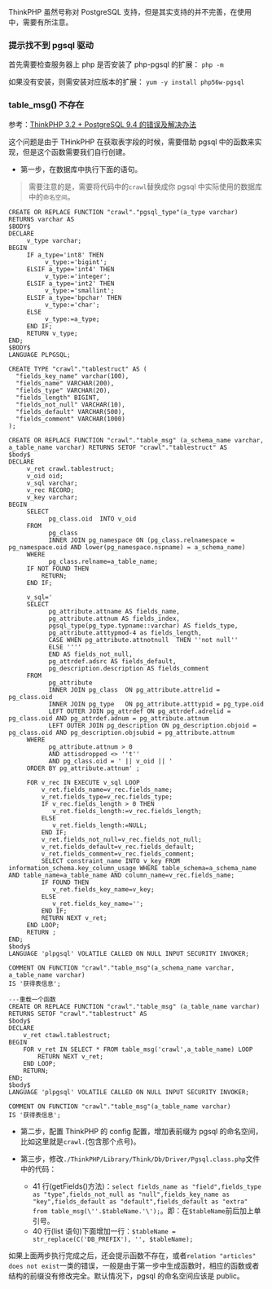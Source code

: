 ThinkPHP 虽然号称对 PostgreSQL 支持，但是其实支持的并不完善，在使用中，需要有所注意。

### 提示找不到 pgsql 驱动
首先需要检查服务器上 php 是否安装了 php-pgsql 的扩展：
`php -m`

如果没有安装，则需安装对应版本的扩展：
`yum -y install php56w-pgsql`

### table_msg() 不存在
参考：[ThinkPHP 3.2 + PostgreSQL 9.4 的错误及解决办法](http://blog.csdn.net/liigo/article/details/48396075)

这个问题是由于 THinkPHP 在获取表字段的时候，需要借助 pgsql 中的函数来实现，但是这个函数需要我们自行创建。

- 第一步，在数据库中执行下面的语句。
> 需要注意的是，需要将代码中的`crawl`替换成你 pgsql 中实际使用的数据库中的`命名空间`。

```pgsql
CREATE OR REPLACE FUNCTION "crawl"."pgsql_type"(a_type varchar) RETURNS varchar AS
$BODY$
DECLARE
     v_type varchar;
BEGIN
     IF a_type='int8' THEN
          v_type:='bigint';
     ELSIF a_type='int4' THEN
          v_type:='integer';
     ELSIF a_type='int2' THEN
          v_type:='smallint';
     ELSIF a_type='bpchar' THEN
          v_type:='char';
     ELSE
          v_type:=a_type;
     END IF;
     RETURN v_type;
END;
$BODY$
LANGUAGE PLPGSQL;

CREATE TYPE "crawl"."tablestruct" AS (
  "fields_key_name" varchar(100),
  "fields_name" VARCHAR(200),
  "fields_type" VARCHAR(20),
  "fields_length" BIGINT,
  "fields_not_null" VARCHAR(10),
  "fields_default" VARCHAR(500),
  "fields_comment" VARCHAR(1000)
);

CREATE OR REPLACE FUNCTION "crawl"."table_msg" (a_schema_name varchar, a_table_name varchar) RETURNS SETOF "crawl"."tablestruct" AS
$body$
DECLARE
     v_ret crawl.tablestruct;
     v_oid oid;
     v_sql varchar;
     v_rec RECORD;
     v_key varchar;
BEGIN
     SELECT
           pg_class.oid  INTO v_oid
     FROM
           pg_class
           INNER JOIN pg_namespace ON (pg_class.relnamespace = pg_namespace.oid AND lower(pg_namespace.nspname) = a_schema_name)
     WHERE
           pg_class.relname=a_table_name;
     IF NOT FOUND THEN
         RETURN;
     END IF;

     v_sql='
     SELECT
           pg_attribute.attname AS fields_name,
           pg_attribute.attnum AS fields_index,
           pgsql_type(pg_type.typname::varchar) AS fields_type,
           pg_attribute.atttypmod-4 as fields_length,
           CASE WHEN pg_attribute.attnotnull  THEN ''not null''
           ELSE ''''
           END AS fields_not_null,
           pg_attrdef.adsrc AS fields_default,
           pg_description.description AS fields_comment
     FROM
           pg_attribute
           INNER JOIN pg_class  ON pg_attribute.attrelid = pg_class.oid
           INNER JOIN pg_type   ON pg_attribute.atttypid = pg_type.oid
           LEFT OUTER JOIN pg_attrdef ON pg_attrdef.adrelid = pg_class.oid AND pg_attrdef.adnum = pg_attribute.attnum
           LEFT OUTER JOIN pg_description ON pg_description.objoid = pg_class.oid AND pg_description.objsubid = pg_attribute.attnum
     WHERE
           pg_attribute.attnum > 0
           AND attisdropped <> ''t''
           AND pg_class.oid = ' || v_oid || '
     ORDER BY pg_attribute.attnum' ;

     FOR v_rec IN EXECUTE v_sql LOOP
         v_ret.fields_name=v_rec.fields_name;
         v_ret.fields_type=v_rec.fields_type;
         IF v_rec.fields_length > 0 THEN
            v_ret.fields_length:=v_rec.fields_length;
         ELSE
            v_ret.fields_length:=NULL;
         END IF;
         v_ret.fields_not_null=v_rec.fields_not_null;
         v_ret.fields_default=v_rec.fields_default;
         v_ret.fields_comment=v_rec.fields_comment;
         SELECT constraint_name INTO v_key FROM information_schema.key_column_usage WHERE table_schema=a_schema_name AND table_name=a_table_name AND column_name=v_rec.fields_name;
         IF FOUND THEN
            v_ret.fields_key_name=v_key;
         ELSE
            v_ret.fields_key_name='';
         END IF;
         RETURN NEXT v_ret;
     END LOOP;
     RETURN ;
END;
$body$
LANGUAGE 'plpgsql' VOLATILE CALLED ON NULL INPUT SECURITY INVOKER;

COMMENT ON FUNCTION "crawl"."table_msg"(a_schema_name varchar, a_table_name varchar)
IS '获得表信息';

---重载一个函数
CREATE OR REPLACE FUNCTION "crawl"."table_msg" (a_table_name varchar) RETURNS SETOF "crawl"."tablestruct" AS
$body$
DECLARE
    v_ret ctawl.tablestruct;
BEGIN
    FOR v_ret IN SELECT * FROM table_msg('crawl',a_table_name) LOOP
        RETURN NEXT v_ret;
    END LOOP;
    RETURN;
END;
$body$
LANGUAGE 'plpgsql' VOLATILE CALLED ON NULL INPUT SECURITY INVOKER;

COMMENT ON FUNCTION "crawl"."table_msg"(a_table_name varchar)
IS '获得表信息';
```

- 第二步，配置 ThinkPHP 的 config 配置，增加表前缀为 pgsql 的命名空间，比如这里就是`crawl.`(包含那个点号)。

- 第三步，修改`./ThinkPHP/Library/Think/Db/Driver/Pgsql.class.php`文件中的代码：
    * 41 行(getFields()方法)：`select fields_name as "field",fields_type as "type",fields_not_null as "null",fields_key_name as "key",fields_default as "default",fields_default as "extra" from table_msg(\''.$tableName.'\');`。即：在`$tableName`前后加上单引号。
    * 40 行(list 语句)下面增加一行：`$tableName = str_replace(C('DB_PREFIX'), '', $tableName);`


如果上面两步执行完成之后，还会提示函数不存在，或者`relation "articles" does not exist`一类的错误，一般是由于第一步中生成函数时，相应的函数或者结构的前缀没有修改完全。默认情况下，pgsql 的命名空间应该是 public。







